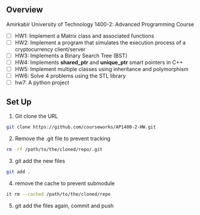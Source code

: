## Overview
Amirkabir University of Technology 1400-2: Advanced Programming Course


- [ ] HW1: Implement a Matrix class and associated functions
- [ ] HW2: Implement a program that simulates the execution process of a cryptocurrency client/server
- [ ] HW3: Implements a Binary Search Tree (BST)
- [ ] HW4: Implements **shared_ptr** and **unique_ptr** smart pointers in C++
- [ ] HW5: Implement multiple classes using inheritance and polymorphism
- [ ] HW6: Solve 4 problems using the STL library
- [ ] hw7: A python project

## Set Up

1. Git clone the URL

```bash
git clone https://github.com/courseworks/AP1400-2-HW.git
```
2. Remove the .git file to prevent tracking

```bash
rm -rf /path/to/the/cloned/repo/.git
```
3. git add the new files
```bash
git add .
```
4. remove the cache to prevent submodule
```bash
it rm --cached /path/to/the/cloned/repo
```
5. git add the files again, commit and push
